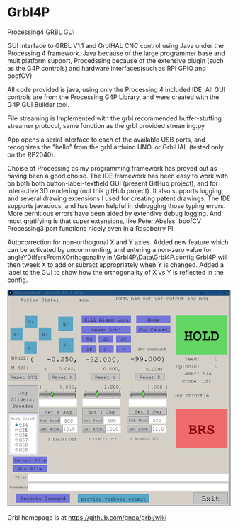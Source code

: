 # Grbl4P

Processing4 GRBL GUI

GUI interface to GRBL V1.1 and GrblHAL CNC control using Java under the Processing 4 framework.   Java because of the large programmer base and multiplatform support, Procedssing because of the extensive plugin (such as the G4P controls) and hardware interfaces(such as RPI GPIO and boofCV)   

All code provided is java, using only the Processing 4 included IDE.
All GUI controls are from the Processing G4P Library, and were created with the G4P GUI Builder tool.

File streaming is Implemented with the grbl recommended buffer-stuffing streamer protocol, same function as the grbl provided streaming.py

App opens a serial interface to each of the available USB ports, and recognizes the "hello" from the grbl arduino UNO, or GrblHAL (tested only on the RP2040).

Choise of Processing as my programming framework has proved out as having been a good choise. The IDE framework has been easy to work with on both both button-label-textfield GUI (present GitHub project), and for interactive 3D rendering (not this gitHub project).  It also supports logging, and several drawing extensions I used for creating patent drawings.   The IDE supports javadocs, and has been helpful in debugging those typing errors.   More pernitious errors have been aided by extendive debug logging.   And most gratifying is that super extensions, like Peter Abeles'  boofCV Processing3 port functions nicely even in a Raspberry PI.  

Autocorrection for non-orthogonal X and Y axies.   Added new feature which can be activated by uncommenting, and entering a non-zero value for angleYDiffersFromXOrthogonality in \Grbl4P\Data\Grbl4P.config     Grbl4P will then tweek X to add or subract appropriately when Y is changed.  Added a label to the GUI to show how the orthogonality of X vs Y is reflected in the config.

![Image of Grbl4P GUI](https://github.com/TPMoyer/Grbl4P/blob/master/Grbl4P_Panel.png)

Grbl homepage is at https://github.com/gnea/grbl/wiki
